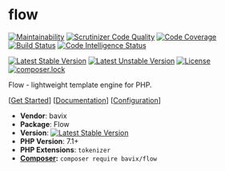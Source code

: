# flow

[![Maintainability](https://api.codeclimate.com/v1/badges/feea95c29c49cef36a4d/maintainability)](https://codeclimate.com/github/bavix/flow/maintainability)
[![Scrutinizer Code Quality](https://scrutinizer-ci.com/g/bavix/flow/badges/quality-score.png?b=master)](https://scrutinizer-ci.com/g/bavix/flow/?branch=master)
[![Code Coverage](https://scrutinizer-ci.com/g/bavix/flow/badges/coverage.png?b=master)](https://scrutinizer-ci.com/g/bavix/flow/?branch=master)
[![Build Status](https://scrutinizer-ci.com/g/bavix/flow/badges/build.png?b=master)](https://scrutinizer-ci.com/g/bavix/flow/build-status/master)
[![Code Intelligence Status](https://scrutinizer-ci.com/g/bavix/flow/badges/code-intelligence.svg?b=master)](https://scrutinizer-ci.com/code-intelligence)

[![Latest Stable Version](https://poser.pugx.org/bavix/flow/v/stable)](https://packagist.org/packages/bavix/flow)
[![Latest Unstable Version](https://poser.pugx.org/bavix/flow/v/unstable)](https://packagist.org/packages/bavix/flow)
[![License](https://poser.pugx.org/bavix/flow/license)](https://packagist.org/packages/bavix/flow)
[![composer.lock](https://poser.pugx.org/bavix/flow/composerlock)](https://packagist.org/packages/bavix/flow)

Flow - lightweight template engine for PHP.

[[Get Started](./docs/get-started.md)]
[[Documentation](./docs/readme.md)]
[[Configuration](./docs/configure.md)]

* **Vendor**: bavix
* **Package**: Flow  
* **Version**: [![Latest Stable Version](https://poser.pugx.org/bavix/flow/v/stable)](https://packagist.org/packages/bavix/flow)
* **PHP Version**: 7.1+ 
* **PHP Extensions**: `tokenizer`
* **[Composer](https://getcomposer.org/):** `composer require bavix/flow`
